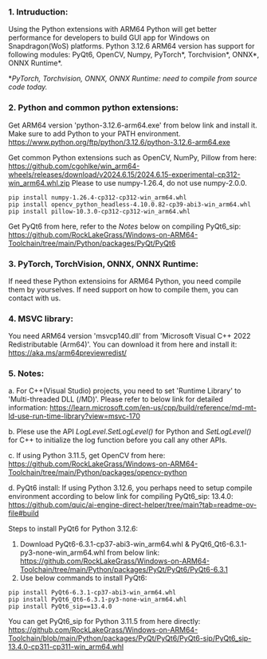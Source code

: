 ### 1. Intruduction: 

Using the Python extensions with ARM64 Python will get better performance for developers to build GUI app for Windows on Snapdragon(WoS) platforms. Python 3.12.6 ARM64 version has support for following modules: PyQt6, OpenCV, Numpy, PyTorch*, Torchvision*, ONNX*, ONNX Runtime*. <br>

**PyTorch, Torchvision, ONNX, ONNX Runtime: need to compile from source code today.* <br>

### 2. Python and common python extensions: 
Get ARM64 version 'python-3.12.6-arm64.exe' from below link and install it. Make sure to add Python to your PATH environment.
https://www.python.org/ftp/python/3.12.6/python-3.12.6-arm64.exe

Get common Python extensions such as OpenCV, NumPy, Pillow from here:
https://github.com/cgohlke/win_arm64-wheels/releases/download/v2024.6.15/2024.6.15-experimental-cp312-win_arm64.whl.zip
Please to use numpy-1.26.4, do not use numpy-2.0.0.
```
pip install numpy-1.26.4-cp312-cp312-win_arm64.whl
pip install opencv_python_headless-4.10.0.82-cp39-abi3-win_arm64.whl
pip install pillow-10.3.0-cp312-cp312-win_arm64.whl
```

Get PyQt6 from here, refer to the *Notes* below on compiling PyQt6_sip:
https://github.com/RockLakeGrass/Windows-on-ARM64-Toolchain/tree/main/Python/packages/PyQt/PyQt6

### 3. PyTorch, TorchVision, ONNX, ONNX Runtime:
If need these Python extensioins for ARM64 Python, you need compile them by yourselves. If need support on how to compile them, you can contact with us.

### 4. MSVC library:
You need ARM64 version 'msvcp140.dll' from 'Microsoft Visual C++ 2022 Redistributable (Arm64)'. You can download it from here and install it:
https://aka.ms/arm64previewredist/

### 5. Notes: <br>
a. For C++(Visual Studio) projects, you need to set 'Runtime Library' to 'Multi-threaded DLL (/MD)'. Please refer to below link for detailed information:
https://learn.microsoft.com/en-us/cpp/build/reference/md-mt-ld-use-run-time-library?view=msvc-170

b. Plese use the API *LogLevel.SetLogLevel()* for Python and *SetLogLevel()* for C++ to initialize the log function before you call any other APIs. 

c. If using Python 3.11.5, get OpenCV from here:
https://github.com/RockLakeGrass/Windows-on-ARM64-Toolchain/tree/main/Python/packages/opencv-python

d. PyQt6 install:
If using Python 3.12.6, you perhaps need to setup compile environment according to below link for compiling PyQt6_sip: 13.4.0:
https://github.com/quic/ai-engine-direct-helper/tree/main?tab=readme-ov-file#build

Steps to install PyQt6 for Python 3.12.6:
1. Download PyQt6-6.3.1-cp37-abi3-win_arm64.whl & PyQt6_Qt6-6.3.1-py3-none-win_arm64.whl from below link:
https://github.com/RockLakeGrass/Windows-on-ARM64-Toolchain/tree/main/Python/packages/PyQt/PyQt6/PyQt6-6.3.1
2. Use below commands to install PyQt6:

```
pip install PyQt6-6.3.1-cp37-abi3-win_arm64.whl
pip install PyQt6_Qt6-6.3.1-py3-none-win_arm64.whl
pip install PyQt6_sip==13.4.0
```
You can get PyQt6_sip for Python 3.11.5 from here directly:
https://github.com/RockLakeGrass/Windows-on-ARM64-Toolchain/blob/main/Python/packages/PyQt/PyQt6/PyQt6-sip/PyQt6_sip-13.4.0-cp311-cp311-win_arm64.whl
